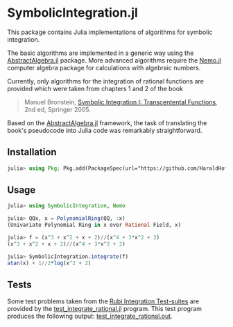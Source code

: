 # SymbolicIntegration.jl
This package contains Julia implementations of algorithms for symbolic integration.

The basic algorithms are implemented in a generic way using the 
[AbstractAlgebra.jl](https://nemocas.github.io/AbstractAlgebra.jl/dev/) package.
More advanced algorithms require the
[Nemo.jl](https://nemocas.github.io/Nemo.jl/dev/) computer algebra package
for calculations with algebraic numbers.

Currently, only algorithms for the integration of rational functions are provided which were taken from chapters 1 and 2 of the book

> Manuel Bronstein, [Symbolic Integration I: Transcentental Functions](https://link.springer.com/book/10.1007/b138171), 2nd ed, Springer 2005.

Based on the [AbstractAlgebra.jl](https://nemocas.github.io/AbstractAlgebra.jl/dev/) framework,
the task of translating the book's pseudocode into Julia code was remarkably straightforward.

## Installation
```julia
julia> using Pkg; Pkg.add(PackageSpec(url="https://github.com/HaraldHofstaetter/SymbolicIntegration.jl"))
```

## Usage
```julia
julia> using SymbolicIntegration, Nemo

julia> QQx, x = PolynomialRing(QQ, :x)
(Univariate Polynomial Ring in x over Rational Field, x)

julia> f = (x^3 + x^2 + x + 2)//(x^4 + 3*x^2 + 2)
(x^3 + x^2 + x + 2)//(x^4 + 3*x^2 + 2)

julia> SymbolicIntegration.integrate(f)
atan(x) + 1//2*log(x^2 + 2)
```

## Tests
Some test problems taken from the
[Rubi Integration Test-suites](https://rulebasedintegration.org/testProblems.html)
are provided by the [test_integrate_rational.jl](https://github.com/HaraldHofstaetter/SymbolicIntegration.jl/blob/main/test/test_integrate_rational.jl)
program. This test program produces the following output: [test_integrate_rational.out](https://github.com/HaraldHofstaetter/SymbolicIntegration.jl/blob/main/test/test_integrate_rational.out). 
